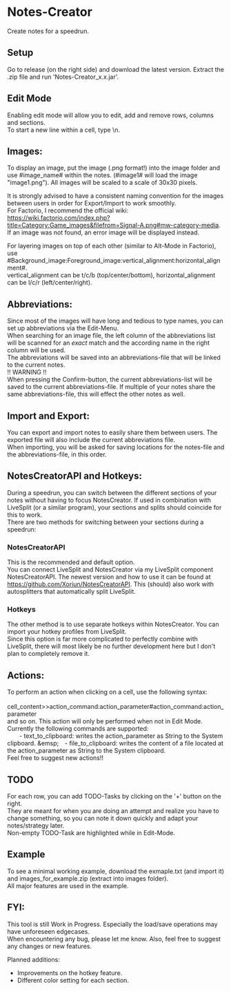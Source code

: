 # Notes-Creator

Create notes for a speedrun.

## Setup
Go to release (on the right side) and download the latest version. Extract the .zip file and run 'Notes-Creator_x.x.jar'.

## Edit Mode
Enabling edit mode will allow you to edit, add and remove rows, columns and sections.\
To start a new line within a cell, type \n.

## Images:
To display an image, put the image (.png format!) into the image folder and use #image_name# within the notes. (#image1# will load the image "image1.png").
All images will be scaled to a scale of 30x30 pixels.

It is strongly advised to have a consistent naming convention for the images between users in order for Export/Import to work smoothly.\
For Factorio, I recommend the official wiki: https://wiki.factorio.com/index.php?title=Category:Game_images&filefrom=Signal-A.png#mw-category-media. \
If an image was not found, an error image will be displayed instead.

For layering images on top of each other (similar to Alt-Mode in Factorio), use #Background_image:Foreground_image:vertical_alignment:horizontal_alignment#.\
vertical_alignment can be t/c/b (top/center/bottom), horizontal_alignment can be l/c/r (left/center/right).

## Abbreviations:
Since most of the images will have long and tedious to type names, you can set up abbreviations via the Edit-Menu.\
When searching for an image file, the left column of the abbreviations list will be scanned for an _exact_ match and the according name in the right column will be used.\
The abbreviations will be saved into an abbreviations-file that will be linked to the current notes.\
!! WARNING !!\
When pressing the Confirm-button, the current abbreviations-list will be saved to the current abbreviations-file.
If multiple of your notes share the same abbreviations-file, this will effect the other notes as well. 

## Import and Export:
You can export and import notes to easily share them between users.
The exported file will also include the current abbreviations file.\
When importing, you will be asked for saving locations for the notes-file and the abbreviations-file, in this order.

## NotesCreatorAPI and Hotkeys:
During a speedrun, you can switch between the different sections of your notes without having to focus NotesCreator.
If used in combination with LiveSplit (or a similar program), your sections and splits should coincide for this to work.\
There are two methods for switching between your sections during a speedrun:

### NotesCreatorAPI
This is the recommended and default option.\
You can connect LiveSplit and NotesCreator via my LiveSplit component NotesCreatorAPI.
The newest version and how to use it can be found at https://github.com/Xoriun/NotesCreatorAPI.
This (should) also work with autosplitters that automatically split LiveSplit. 

### Hotkeys
The other method is to use separate hotkeys within NotesCreator.
You can import your hotkey profiles from LiveSplit.\
Since this option is far more complicated to perfectly combine with LiveSplit, there will most likely be no further development here but I don't plan to completely remove it.

## Actions:
To perform an action when clicking on a cell, use the following syntax:\
&emsp;&emsp;cell_content>>action_command:action_parameter#action_command:action_parameter\
and so on.
This action will only be performed when not in Edit Mode.\
Currently the following commands are supported:\
&emsp;&emsp;- text_to_clipboard: writes the action_parameter as String to the System clipboard.
\&emsp;&emsp;- file_to_clipboard: writes the content of a file located at the action_parameter as String to the System clipboard.\
Feel free to suggest new actions!!

## TODO
For each row, you can add TODO-Tasks by clicking on the '+' button on the right.\
They are meant for when you are doing an attempt and realize you have to change something, so you can note it down quickly and adapt your notes/strategy later.\
Non-empty TODO-Task are highlighted while in Edit-Mode.

## Example
To see a minimal working example, download the exmaple.txt (and import it) and images_for_example.zip (extract into images folder).\
All major features are used in the example.

## FYI:
This tool is still Work in Progress.
Especially the load/save operations may have unforeseen edgecases.\
When encountering any bug, please let me know.
Also, feel free to suggest any changes or new features.

Planned additions:
 - Improvements on the hotkey feature.
 - Different color setting for each section.

